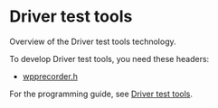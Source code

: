 # Driver test tools

Overview of the Driver test tools technology.

To develop Driver test tools, you need these headers:

 * [wpprecorder.h](..\wpprecorder\~PORTAL~wpprecorder.md)

For the programming guide, see [Driver test tools](https://docs.microsoft.com/en-us/windows-hardware/drivers/devtest).
